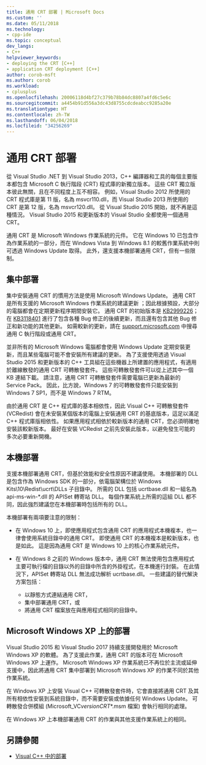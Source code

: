 ```yaml
---
title: 通用 CRT 部署 | Microsoft Docs
ms.custom: ''
ms.date: 05/11/2018
ms.technology:
- cpp-ide
ms.topic: conceptual
dev_langs:
- C++
helpviewer_keywords:
- deploying the CRT [C++]
- application CRT deployment [C++]
author: corob-msft
ms.author: corob
ms.workload:
- cplusplus
ms.openlocfilehash: 20006118d4bf27c379b78b84dc8807a4fd6c5e6c
ms.sourcegitcommit: a4454b91d556a3dc43d8755cdcdeabcc9285a20e
ms.translationtype: HT
ms.contentlocale: zh-TW
ms.lasthandoff: 06/04/2018
ms.locfileid: "34256269"
---
```

# <a name="universal-crt-deployment"></a>通用 CRT 部署

從 Visual Studio .NET 到 Visual Studio 2013，C++ 編譯器和工具的每個主要版本都包含 Microsoft C 執行階段 (CRT) 程式庫的新獨立版本。 這些 CRT 獨立版本彼此無關，且在不同程度上互不相容。 例如，Visual Studio 2012 所使用的 CRT 程式庫是第 11 版，名為 msvcr110.dll，而 Visual Studio 2013 所使用的 CRT 是第 12 版，名為 msvcr120.dll。 從 Visual Studio 2015 開始，就不再是這種情況。 Visual Studio 2015 和更新版本的 Visual Studio 全都使用一個通用 CRT。

通用 CRT 是 Microsoft Windows 作業系統的元件。 它在 Windows 10 已包含作為作業系統的一部分，而在 Windows Vista 到 Windows 8.1 的較舊作業系統中則可透過 Windows Update 取得。 此外，還支援本機部署通用 CRT，但有一些限制。

## <a name="central-deployment"></a>集中部署

集中安裝通用 CRT 的慣用方法是使用 Microsoft Windows Update。 通用 CRT 是所有支援的 Microsoft Windows 作業系統的建議更新 ；因此根據預設，大部分的電腦都會在定期更新程序期間安裝它。 通用 CRT 的初始版本是 [KB2999226](https://support.microsoft.com/en-us/kb/2999226)；在 [KB3118401](https://support.microsoft.com/en-us/kb/3118401) 進行了包含各種 Bug 修正的後續更新，而且還有包含其他 Bug 修正和新功能的其他更新。 如需較新的更新，請在 [support.microsoft.com](https://support.microsoft.com) 中搜尋通用 C 執行階段或通用 CRT。

並非所有的 Microsoft Windows 電腦都會使用 Windows Update 定期安裝更新，而且某些電腦可能不會安裝所有建議的更新。 為了支援使用透過 Visual Studio 2015 和更新版本的 C++ 工具組在這些機器上所建置的應用程式，有適用於離線散發的通用 CRT 可轉散發套件。 這些可轉散發套件可以從上述其中一個 KB 連結下載。 請注意，通用 CRT 可轉散發套件需要電腦已更新為最新的 Service Pack。 因此，比方說，Windows 7 的可轉散發套件只能安裝到 Windows 7 SP1，而不是 Windows 7 RTM。

由於通用 CRT 是 C++ 程式庫的基本相依性，因此 Visual C++ 可轉散發套件 (VCRedist) 會在未安裝某個版本的電腦上安裝通用 CRT 的基底版本，這足以滿足 C++ 程式庫版相依性。 如果應用程式相依於較新版本的通用 CRT，您必須明確地安裝該較新版本。 最好在安裝 VCRedist 之前先安裝此版本，以避免發生可能的多次必要重新開機。

## <a name="local-deployment"></a>本機部署

支援本機部署通用 CRT，但基於效能和安全性原因不建議使用。  本機部署的 DLL 是包含作為 Windows SDK 的一部分，依電腦架構位於 Windows Kits\\10\\Redist\\ucrt\\DLLs 子目錄中。 所需的 DLL 包括 ucrtbase.dll 和一組名為 api-ms-win-\*.dll 的 APISet 轉寄站 DLL。 每個作業系統上所需的這組 DLL 都不同，因此強烈建議您在本機部署時包括所有的 DLL。

本機部署有兩項要注意的限制：

- 在 Windows 10 上，即使應用程式包含通用 CRT 的應用程式本機複本，也一律會使用系統目錄中的通用 CRT。 即使通用 CRT 的本機複本是較新版本，也是如此。 這是因為通用 CRT 是 Windows 10 上的核心作業系統元件。

- 在 Windows 8 之前的 Windows 版本中，通用 CRT 無法使用包含應用程式主要可執行檔的目錄以外的目錄中所含的外掛程式，在本機進行封裝。 在此情況下，APISet 轉寄站 DLL 無法成功解析 ucrtbase.dll。 一些建議的替代解決方案包括：

  - 以靜態方式連結通用 CRT，
  - 集中部署通用 CRT，或
  - 將通用 CRT 檔案放在與應用程式相同的目錄中。

## <a name="deployment-on-microsoft-windows-xp"></a>Microsoft Windows XP 上的部署

Visual Studio 2015 和 Visual Studio 2017 持續支援開發用於 Microsoft Windows XP 的軟體。 為了支援此作業，通用 CRT 的版本可在 Microsoft Windows XP 上運作。 Microsoft Windows XP 作業系統已不再位於主流或延伸支援中，因此將通用 CRT 集中部署到 Microsoft Windows XP 的作業不同於其他作業系統。

在 Windows XP 上安裝 Visual C++ 可轉散發套件時，它會直接將通用 CRT 及其所有相依性安裝到系統目錄中，而不需要安裝或依據任何 Windows Update。 可轉散發合併模組 (Microsoft_VC*version*_CRT_\*.msm 檔案) 會執行相同的處理。

在 Windows XP 上本機部署通用 CRT 的作業與其他支援作業系統上的相同。

## <a name="see-also"></a>另請參閱

- [Visual C++ 中的部署](deployment-in-visual-cpp.md)
